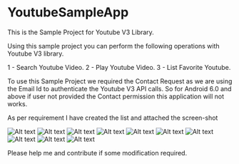 # YoutubeSampleApp     
	
This is the Sample Project for Youtube V3 Library. 

Using this sample project you can perform the following operations with Youtube V3 library.

1 - Search Youtube Video.
2 - Play Youtube Video.
3 - List Favorite Youtube.

To use this Sample Project we required the Contact Request as we are using the Email Id to authenticate the Youtube V3 API calls. So for Android 6.0 and above if user not provided the Contact permission this application will not works.


As per requirement I have created the list and attached the screen-shot 

![Alt text](https://github.com/kk-amit/YoutubeSampleApp/blob/master/IMG_1.png "Screen 1")
![Alt text](https://github.com/kk-amit/YoutubeSampleApp/blob/master/IMG_2.png "Screen 2")
![Alt text](https://github.com/kk-amit/YoutubeSampleApp/blob/master/IMG_3.png "Screen 3")
![Alt text](https://github.com/kk-amit/YoutubeSampleApp/blob/master/IMG_4.png "Screen 4")
![Alt text](https://github.com/kk-amit/YoutubeSampleApp/blob/master/IMG_5.png "Screen 5")
![Alt text](https://github.com/kk-amit/YoutubeSampleApp/blob/master/IMG_6.png "Screen 6")
![Alt text](https://github.com/kk-amit/YoutubeSampleApp/blob/master/IMG_7.png "Screen 7")
![Alt text](https://github.com/kk-amit/YoutubeSampleApp/blob/master/IMG_8.png "Screen 8")
![Alt text](https://github.com/kk-amit/YoutubeSampleApp/blob/master/IMG_9.png "Screen 9")
![Alt text](https://github.com/kk-amit/YoutubeSampleApp/blob/master/IMG_10.png "Screen 10")

Please help me and contribute if some modification required.
